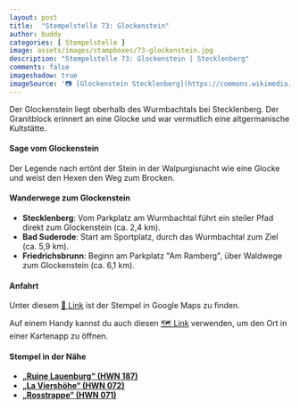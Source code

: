 ```yaml
---
layout: post
title:  "Stempelstelle 73: Glockenstein"
author: buddy
categories: [ Stempelstelle ]
image: assets/images/stampboxes/73-glockenstein.jpg
description: "Stempelstelle 73: Glockenstein | Stecklenberg"
comments: false
imageshadow: true
imageSource: '📷 [Glockenstein Stecklenberg](https://commons.wikimedia.org/wiki/File:Glockenstein_Stecklenberg.jpg) von <a href="//commons.wikimedia.org/wiki/User:B.Thomas95" title="User:B.Thomas95">Thomas Binder</a> unter Lizenz [CC BY-SA 4.0](https://creativecommons.org/licenses/by-sa/4.0)'
---
```


Der Glockenstein liegt oberhalb des Wurmbachtals bei Stecklenberg. Der Granitblock erinnert an eine Glocke und war vermutlich eine altgermanische Kultstätte.

#### Sage vom Glockenstein

Der Legende nach ertönt der Stein in der Walpurgisnacht wie eine Glocke und weist den Hexen den Weg zum Brocken.

#### Wanderwege zum Glockenstein

- **Stecklenberg**: Vom Parkplatz am Wurmbachtal führt ein steiler Pfad direkt zum Glockenstein (ca. 2,4 km).
- **Bad Suderode**: Start am Sportplatz, durch das Wurmbachtal zum Ziel (ca. 5,9 km).
- **Friedrichsbrunn**: Beginn am Parkplatz "Am Ramberg", über Waldwege zum Glockenstein (ca. 6,1 km).

#### Anfahrt

Unter diesem [📍 Link](https://www.google.com/maps/dir/?api=1&origin=&destination=51.72912%2C%2011.05713) ist der Stempel in Google Maps zu finden.

<div class="android-only">
  Auf einem Handy kannst du auch diesen 
  <a href="geo:51.72912,11.05713">🗺️ Link</a> 
  verwenden, um den Ort in einer Kartenapp zu öffnen.
  <p></p>
</div>

#### Stempel in der Nähe

- [**„Ruine Lauenburg“ (HWN 187)**](/stempelstelle-187-lauenburg)
- [**„La Viershöhe“ (HWN 072)**](/stempelstelle-72-la-viershoehe)
- [**„Rosstrappe“ (HWN 071)**](/stempelstelle-71-rosstrappe-abzweig-schurre)
